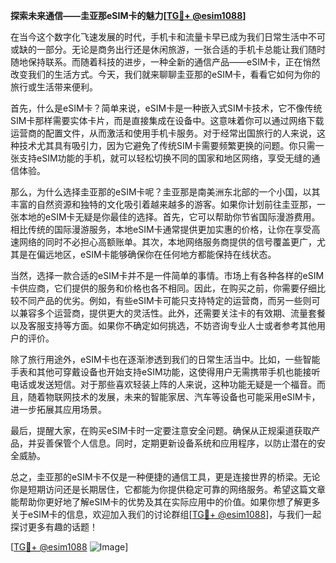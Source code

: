 **探索未来通信——圭亚那eSIM卡的魅力[[TG💪+ @esim1088](https://t.me/s/esim1088)]**

在当今这个数字化飞速发展的时代，手机卡和流量卡早已成为我们日常生活中不可或缺的一部分。无论是商务出行还是休闲旅游，一张合适的手机卡总能让我们随时随地保持联系。而随着科技的进步，一种全新的通信产品——eSIM卡，正在悄然改变我们的生活方式。今天，我们就来聊聊圭亚那的eSIM卡，看看它如何为你的旅行或生活带来便利。

首先，什么是eSIM卡？简单来说，eSIM卡是一种嵌入式SIM卡技术，它不像传统SIM卡那样需要实体卡片，而是直接集成在设备中。这意味着你可以通过网络下载运营商的配置文件，从而激活和使用手机卡服务。对于经常出国旅行的人来说，这种技术尤其具有吸引力，因为它避免了传统SIM卡需要频繁更换的问题。你只需一张支持eSIM功能的手机，就可以轻松切换不同的国家和地区网络，享受无缝的通信体验。

那么，为什么选择圭亚那的eSIM卡呢？圭亚那是南美洲东北部的一个小国，以其丰富的自然资源和独特的文化吸引着越来越多的游客。如果你计划前往圭亚那，一张本地的eSIM卡无疑是你最佳的选择。首先，它可以帮助你节省国际漫游费用。相比传统的国际漫游服务，本地eSIM卡通常提供更加实惠的价格，让你在享受高速网络的同时不必担心高额账单。其次，本地网络服务商提供的信号覆盖更广，尤其是在偏远地区，eSIM卡能够确保你在任何地方都能保持在线状态。

当然，选择一款合适的eSIM卡并不是一件简单的事情。市场上有各种各样的eSIM卡供应商，它们提供的服务和价格也各不相同。因此，在购买之前，你需要仔细比较不同产品的优劣。例如，有些eSIM卡可能只支持特定的运营商，而另一些则可以兼容多个运营商，提供更大的灵活性。此外，还需要关注卡的有效期、流量套餐以及客服支持等方面。如果你不确定如何挑选，不妨咨询专业人士或者参考其他用户的评价。

除了旅行用途外，eSIM卡也在逐渐渗透到我们的日常生活当中。比如，一些智能手表和其他可穿戴设备也开始支持eSIM功能，这使得用户无需携带手机也能接听电话或发送短信。对于那些喜欢轻装上阵的人来说，这种功能无疑是一个福音。而且，随着物联网技术的发展，未来的智能家居、汽车等设备也可能采用eSIM卡，进一步拓展其应用场景。

最后，提醒大家，在购买eSIM卡时一定要注意安全问题。确保从正规渠道获取产品，并妥善保管个人信息。同时，定期更新设备系统和应用程序，以防止潜在的安全威胁。

总之，圭亚那的eSIM卡不仅是一种便捷的通信工具，更是连接世界的桥梁。无论你是短期访问还是长期居住，它都能为你提供稳定可靠的网络服务。希望这篇文章能帮助你更好地了解eSIM卡的优势及其在实际应用中的价值。如果你想了解更多关于eSIM卡的信息，欢迎加入我们的讨论群组[[TG💪+ @esim1088](https://t.me/s/esim1088)]，与我们一起探讨更多有趣的话题！

[[TG💪+ @esim1088](https://t.me/s/esim1088) ![Image](https://i.postimg.cc/4NQfJmqS/Snipaste-2025-05-13-00-14-12.png)]